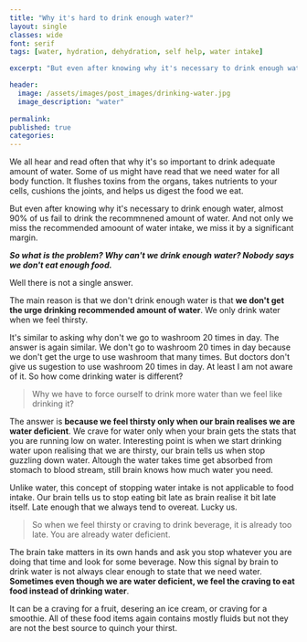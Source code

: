 ```yaml
---
title: "Why it's hard to drink enough water?"
layout: single
classes: wide
font: serif
tags: [water, hydration, dehydration, self help, water intake]

excerpt: "But even after knowing why it's necessary to drink enough water, almost 90% of us fail to drink the recommended amount of water enough water. And not only we miss the recommended amoount of water intake, we miss it by a significant margin."

header:
  image: /assets/images/post_images/drinking-water.jpg
  image_description: "water"
  
permalink:
published: true
categories: 
---
```



We all hear and read often that why it's so important to drink adequate amount of water.
Some of us might have read that we need water for all body function. It flushes toxins 
from the organs, takes nutrients to your cells, cushions the joints, and helps us digest
the food we eat.  

But even after knowing why it's necessary to drink enough water, almost 90% of
us fail to drink the recommnened amount of water. And not only we miss the recommended amoount of water intake, we miss it by a significant margin.  

**_So what is the problem? Why can't we drink enough water? Nobody says we don't eat enough food._**

Well there is not a single answer.

The main reason is that we don't drink enough water is that **we don't get the urge drinking recommended amount of water**. We only drink water when we feel thirsty. 

It's similar to asking why don't we go to washroom 20 times in day. The answer is again similar. We don't go to washroom 20 times in day because we don't get the urge to use washroom that many times. But doctors don't give us sugestion to use washroom 20 times in day. At least I am not aware of it. So how come drinking water is different?

>Why we have to force ourself to drink more water than we feel like drinking it?  


The answer is **because we feel thirsty only when our brain realises we are water deficient**. We crave for water only when your brain gets the stats that you are running low on water. Interesting point is when we start drinking water upon realising that we are thirsty, our brain tells us when stop guzzling down water. Altough the water takes time get absorbed from stomach to blood stream, still brain knows how much water you need.  

Unlike water, this concept of stopping water intake is not applicable to food intake. Our brain tells us to stop eating bit late as brain realise it bit late itself. Late enough that we always tend to overeat. Lucky us.

>So when we feel thirsty or craving to drink beverage, it is already too late. You are already water deficient.

The brain take matters in its own hands and ask you stop whatever you are doing that time and look for some beverage.
Now this signal by brain to drink water is not always clear enough to state that we need water. **Sometimes even though we are water deficient, we feel the craving to eat food instead of drinking water**.

It can be a craving for a fruit, desering an ice cream, or craving for a smoothie. All of these food items again contains mostly fluids but not they are not the best source to quinch your thirst.

















